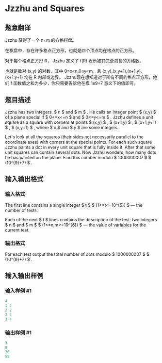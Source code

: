 # Jzzhu and Squares

## 题意翻译

 Jzzhu 获得了一个 n×m 的方格棋盘。

在棋盘中，存在许多格点正方形，也就是四个顶点均在格点的正方形。

对于每个格点正方形 R， Jzzhu 定义了 f(R) 表示被其完全包含的方格数。

也就是数对 (x,y) 的对数，其中 0≤x<n,0≤y<m，且 (x,y),(x,y+1),(x+1,y),(x+1.y+1) 均在 R 内部或边界。 Jzzhu现在想知道对于所有不同的格点正方形，他们 f 函数值之和为多少，你只需要告诉他在模 1e9+7 意义下的值即可。

## 题目描述

Jzzhu has two integers, $ n $ and $ m $ . He calls an integer point $ (x,y) $ of a plane special if $ 0<=x<=n $ and $ 0<=y<=m $ . Jzzhu defines a unit square as a square with corners at points $ (x,y) $ , $ (x+1,y) $ , $ (x+1,y+1) $ , $ (x,y+1) $ , where $ x $ and $ y $ are some integers.

Let's look at all the squares (their sides not necessarily parallel to the coordinate axes) with corners at the special points. For each such square Jzzhu paints a dot in every unit square that is fully inside it. After that some unit squares can contain several dots. Now Jzzhu wonders, how many dots he has painted on the plane. Find this number modulo $ 1000000007 $ $ (10^{9}+7) $ .

## 输入输出格式

### 输入格式

The first line contains a single integer $ t $ $ (1<=t<=10^{5}) $ — the number of tests.

Each of the next $ t $ lines contains the description of the test: two integers $ n $ and $ m $ $ (1<=n,m<=10^{6}) $ — the value of variables for the current test.

### 输出格式

For each test output the total number of dots modulo $ 1000000007 $ $ (10^{9}+7) $ .

## 输入输出样例

### 输入样例 #1

```cpp
4
1 3
2 2
2 5
3 4

```
### 输出样例 #1

```cpp
3
8
26
58

```
